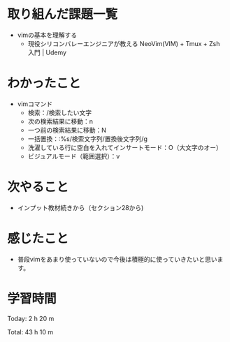# 取り組んだ課題一覧
- vimの基本を理解する
	- 現役シリコンバレーエンジニアが教える NeoVim(VIM) + Tmux + Zsh 入門 | Udemy
# わかったこと
- vimコマンド
	- 検索：/検索したい文字
	- 次の検索結果に移動：n
	- 一つ前の検索結果に移動：N
	- 一括置換：:%s/検索文字列/置換後文字列/g
	- 洗濯している行に空白を入れてインサートモード：O（大文字のオー）
	- ビジュアルモード（範囲選択）：v

# 次やること
- インプット教材続きから（セクション28から)
# 感じたこと
- 普段vimをあまり使っていないので今後は積極的に使っていきたいと思います。
# 学習時間
Today: 2 h 20 m

Total: 43 h 10 m
